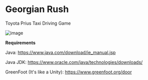 # Georgian Rush
Toyota Prius Taxi Driving Game

![image](https://user-images.githubusercontent.com/73018912/164325450-313666fc-279c-49b0-bd1e-217231a95f2a.png)


**Requirements**

Java: https://www.java.com/download/ie_manual.jsp

Java JDK: https://www.oracle.com/java/technologies/downloads/

GreenFoot (It's like a Unity): https://www.greenfoot.org/door 
